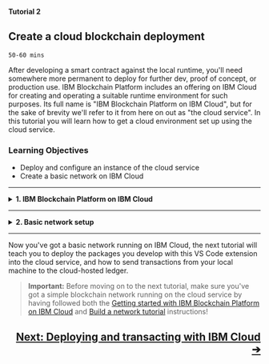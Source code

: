 <!-- # TUTORIAL 2: Create a cloud blockchain deployment -->
**Tutorial 2** 

## **Create a cloud blockchain deployment**
`50-60 mins`

After developing a smart contract against the local runtime, you'll need somewhere more permanent to deploy for further dev, proof of concept, or production use. IBM Blockchain Platform includes an offering on IBM Cloud for creating and operating a suitable runtime environment for such purposes. Its full name is "IBM Blockchain Platform on IBM Cloud", but for the sake of brevity we'll refer to it from here on out as "the cloud service". In this tutorial you will learn how to get a cloud environment set up using the cloud service.

### **Learning Objectives**

* Deploy and configure an instance of the cloud service
* Create a basic network on IBM Cloud

---
<details>
<summary><b>1. IBM Blockchain Platform on IBM Cloud</b></summary>

The cloud service comes with comprehensive documentation and tutorials on IBM Cloud. Here are some good starting points...

* (Optional) Learn about what the cloud service is with this overview: [About IBM Blockchain Platform on IBM Cloud](https://cloud.ibm.com/docs/services/blockchain/howto?topic=blockchain-ibp-console-overview&cm_mmc=OSocial_Googleplus-_-Blockchain+and+Watson+Financial+Services_Blockchain-_-WW_WW-_-VS+code+link+-+about+IBM+Blockchain+Platform&cm_mmca1=000026VG&cm_mmca2=10008691)

* (Required) Get started using the cloud service: [Getting started with IBM Blockchain Platform on IBM Cloud](https://cloud.ibm.com/docs/services/blockchain/howto?topic=blockchain-ibp-v2-deploy-iks&cm_mmc=OSocial_Googleplus-_-Blockchain+and+Watson+Financial+Services_Blockchain-_-WW_WW-_-VS+code+link+-+Getting+started&cm_mmca1=000026VG&cm_mmca2=10008691#ibp-v2-deploy-iks)

Follow the steps in the "Getting Started" link, and you will have your own instance on the cloud service, with an associated Kubernetes cluster where your created resources will run. Next, it's time to create some resources on IBM Cloud. 

</details>

---

<details>
<summary><b>2. Basic network setup</b></summary>

You should recognise some of the terms you're about to see in the cloud service (like "Organization", "Peer", "Channel" etc.) from the Local Fabric runtime provided with this VS Code extension. What you're doing in this step is creating a similar set of resources running on IBM Cloud (via the Kubernetes service) and managed by the cloud service's operational tooling console.

* (Required) Follow this tutorial to set up your cloud runtime: [Build a network tutorial](https://cloud.ibm.com/docs/services/blockchain/howto?topic=blockchain-ibp-console-build-network&cm_mmc=OSocial_Googleplus-_-Blockchain+and+Watson+Financial+Services_Blockchain-_-WW_WW-_-VS+code+link+-+Build+a+network+tutorial&cm_mmca1=000026VG&cm_mmca2=10008691#ibp-console-build-network)

There's no need to follow the subsequent tutorials in the "sample network tutorial series": this initial configuration is perfectly sufficient for deploying your smart contracts and submitting some transactions.

</details>

---

Now you've got a basic network running on IBM Cloud, the next tutorial will teach you to deploy the packages you develop with this VS Code extension into the cloud service, and how to send transactions from your local machine to the cloud-hosted ledger.

> **Important:** Before moving on to the next tutorial, make sure you've got a simple blockchain network running on the cloud service by having followed both the [Getting started with IBM Blockchain Platform on IBM Cloud](https://cloud.ibm.com/docs/services/blockchain/howto?topic=blockchain-ibp-v2-deploy-iks&cm_mmc=OSocial_Googleplus-_-Blockchain+and+Watson+Financial+Services_Blockchain-_-WW_WW-_-VS+code+link+-+Getting+started&cm_mmca1=000026VG&cm_mmca2=10008691#ibp-v2-deploy-iks) and [Build a network tutorial](https://cloud.ibm.com/docs/services/blockchain/howto?topic=blockchain-ibp-console-build-network&cm_mmc=OSocial_Googleplus-_-Blockchain+and+Watson+Financial+Services_Blockchain-_-WW_WW-_-VS+code+link+-+Build+a+network+tutorial&cm_mmca1=000026VG&cm_mmca2=10008691#ibp-console-build-network) instructions!

<a href='./cloud-deploy.md'><h2 align='right'><b>Next: Deploying and transacting with IBM Cloud ➔</h2></a>